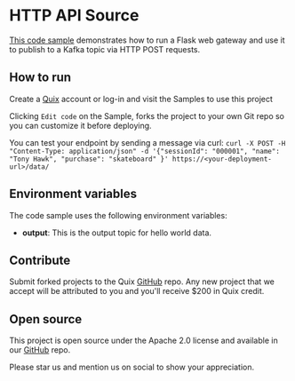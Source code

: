 # HTTP API Source

[This code sample](https://github.com/quixio/quix-samples/tree/main/python/sources/web_api_gateway) demonstrates how to run a Flask web gateway and use it to publish to a Kafka topic via HTTP POST requests.

## How to run

Create a [Quix](https://portal.platform.quix.io/signup?xlink=github) account or log-in and visit the Samples to use this project

Clicking `Edit code` on the Sample, forks the project to your own Git repo so you can customize it before deploying.

You can test your endpoint by sending a message via curl:
`curl -X POST -H "Content-Type: application/json" -d '{"sessionId": "000001", "name": "Tony Hawk", "purchase": "skateboard" }' https://<your-deployment-url>/data/
`

## Environment variables

The code sample uses the following environment variables:

- **output**: This is the output topic for hello world data.

## Contribute

Submit forked projects to the Quix [GitHub](https://github.com/quixio/quix-samples) repo. Any new project that we accept will be attributed to you and you'll receive $200 in Quix credit.

## Open source

This project is open source under the Apache 2.0 license and available in our [GitHub](https://github.com/quixio/quix-samples) repo.

Please star us and mention us on social to show your appreciation.
